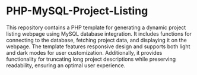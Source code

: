 # PHP-MySQL-Project-Listing
 This repository contains a PHP template for generating a dynamic project listing webpage using MySQL database integration. It includes functions for connecting to the database, fetching project data, and displaying it on the webpage. The template features responsive design and supports both light and dark modes for user customization. Additionally, it provides functionality for truncating long project descriptions while preserving readability, ensuring an optimal user experience.
